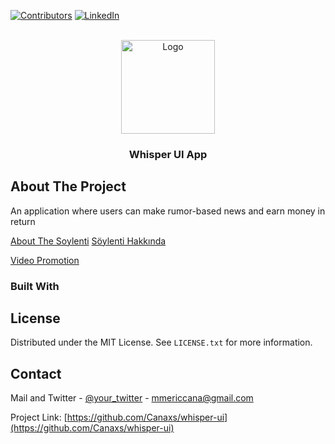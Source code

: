 
[![Contributors][contributors-shield]][contributors-url]
[![LinkedIn][linkedin-shield]][linkedin-url]

<!-- PROJECT LOGO -->
<br />
<div align="center">
  <a href="https://github.com/Canaxs/trendyol-clone-ui">
    <img src="https://www.cdnlogo.com/logos/w/39/whisper.svg" alt="Logo" width="150" height="150">
  </a>

<h3 align="center">Whisper UI App</h3>
</div>

<!-- ABOUT THE PROJECT -->
## About The Project

An application where users can make rumor-based news and earn money in return

[About The Soylenti](https://medium.com/@mericcana/soylenti-news-site-9ea142ea9845)
[Söylenti Hakkında](https://medium.com/@mericcana/s%C3%B6ylenti-haber-sitesi-9f3cea065002)

[Video Promotion](https://www.youtube.com/watch?v=9qz9SZQ84rY&ab_channel=Canaxs)

### Built With


<!-- LICENSE -->
## License

Distributed under the MIT License. See `LICENSE.txt` for more information.



<!-- CONTACT -->
## Contact

Mail and Twitter - [@your_twitter](https://twitter.com/cana_meric) - mmericcana@gmail.com

Project Link: [https://github.com/Canaxs/whisper-ui](https://github.com/Canaxs/whisper-ui)



<!-- MARKDOWN LINKS & IMAGES -->
<!-- https://www.markdownguide.org/basic-syntax/#reference-style-links -->
[contributors-shield]: https://img.shields.io/github/contributors/othneildrew/Best-README-Template.svg?style=for-the-badge
[contributors-url]: https://github.com/Canaxs/whisper-ui
[linkedin-shield]: https://img.shields.io/badge/-LinkedIn-black.svg?style=for-the-badge&logo=linkedin&colorB=555
[linkedin-url]: https://www.linkedin.com/in/mericcana/

